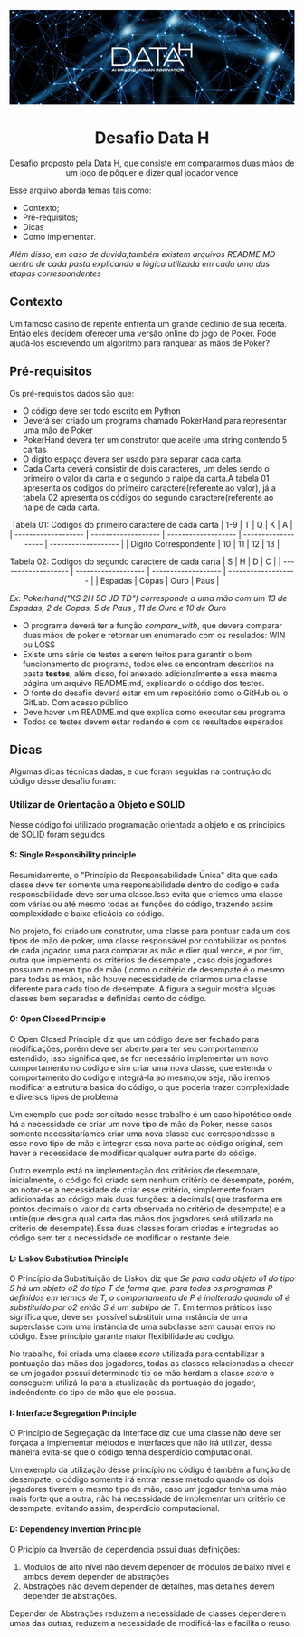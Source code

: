 

![Imagem Data H](https://github.com/nathanaelduque/DesafioDataH-/blob/main/Images/datah.jpeg)
<h1 align="center"> Desafio Data H </h1>

 
<p align="center"> Desafio proposto pela Data H, que consiste em compararmos duas mãos de um jogo de pôquer e dizer qual jogador vence </p>

Esse arquivo aborda temas tais como:
 * Contexto;
 * Pré-requisitos;
 * Dicas
 * Como implementar.

*Além disso, em caso de dúvida,também existem arquivos README.MD dentro de cada pasta explicando a lógica utilizada em cada uma das etapas correspondentes*

## Contexto 

Um famoso casino de repente enfrenta um grande declínio de sua receita. Então eles decidem oferecer uma versão online do jogo de Poker. Pode ajudá-los escrevendo um algoritmo para ranquear as mãos de Poker?

## Pré-requisitos 

Os pré-requisitos dados são que:

* O código deve ser todo escrito em Python 
* Deverá ser criado um programa chamado PokerHand para representar uma mão de Poker
* PokerHand deverá ter um construtor que aceite uma string contendo 5 cartas 
* O digito espaço devera ser usado para separar cada carta.
* Cada Carta deverá consistir de dois caracteres, um deles sendo o primeiro o valor  da carta e o segundo o naipe da carta.A tabela 01 apresenta os códigos do primeiro caractere(referente ao valor), já a tabela 02 apresenta os códigos do segundo caractere(referente ao naipe de cada carta.







<div align="center">

 Tabela 01: Códigos do primeiro caractere de cada carta 
  | 1-9  | T  | Q | K | A |  
 | ------------------- | ------------------- | ------------------- | ------------------- | ------------------- | 
  |  Digito Correspondente |  10 | 11 | 12 | 13 | 
 
 </div>
 
<div align="center">

Tabela 02: Codigos do segundo caractere de cada carta 
| S  | H  | D | C |
| ------------------- | ------------------- | ------------------- | ------------------- |
|  Espadas  |  Copas | Ouro | Paus |
 </div>
 
*Ex: Pokerhand("KS 2H 5C JD TD") corresponde a uma mão com um 13 de Espadas, 2 de Copas, 5 de Paus , 11 de Ouro e 10 de Ouro*

* O programa deverá ter a função *compare_with*, que deverá comparar duas mãos de poker e retornar um enumerado com os resulados: WIN ou LOSS
* Existe uma série de testes a serem feitos para garantir o bom funcionamento do programa, todos eles se encontram descritos na pasta **testes**, além disso, foi anexado adicionalmente a essa mesma página um arquivo README.md, explicando o código dos testes.
* O fonte do desafio deverá estar em um repositório como o GitHub ou o GitLab. Com acesso público 
* Deve haver um README.md que explica como executar seu programa 
* Todos os testes devem estar rodando e com os resultados esperados 

## Dicas 

Algumas dicas técnicas dadas, e que foram seguidas na contrução do código desse desafio foram:

### Utilizar de Orientação a Objeto e SOLID

Nesse código foi utilizado programação orientada a objeto e os principios de SOLID foram seguidos 

#### S: Single Responsibility principle 

 Resumidamente, o "Princípio da Responsabilidade Única" dita que cada classe deve ter somente uma responsabilidade dentro do código e cada responsabilidade deve ser uma classe.Isso evita que criemos uma classe com várias ou até mesmo todas as funções do código, trazendo assim complexidade e baixa eficácia ao código.

 No projeto, foi criado um construtor, uma classe para pontuar cada um dos tipos de mão de poker, uma classe responsável por contabilizar os pontos de cada jogador, uma para comparar as mão e dier qual vence, e por fim, outra que implementa os critérios de desempate , caso dois jogadores possuam o mesm tipo de mão ( como o critério de desempate é o mesmo para todas as mãos, não houve necessidade de criarmos uma classe diferente para cada tipo de desempate. A figura a seguir mostra alguas classes bem separadas e definidas dento do código.


#### O: Open Closed Principle 
  O Open Closed Principle diz que um código deve ser fechado para modificações, porém deve ser aberto para ter seu comportamento estendido, isso significa que, se for necessário implementar um novo comportamento no código e sim criar uma nova classe, que estenda o comportamento do código e integrá-la ao mesmo,ou seja, não iremos modificar a estrutura basica do código, o que poderia trazer complexidade e diversos tipos de problema. 
 
  Um exemplo que pode ser citado nesse trabalho é um caso hipotético onde há a necessidade de criar um novo tipo de mão de Poker, nesse casos somente necessitaríamos criar uma nova classe que correspondesse a esse novo tipo de mão e integrar essa nova parte ao código original, sem haver a necessidade de modificar qualquer outra parte do código.
 
  Outro exemplo está na implementação dos critérios de desempate, inicialmente, o código foi criado sem nenhum critério de desempate, porém, ao notar-se a necessidade de criar esse critério, simplemente foram adicionadas ao código mais duas funções: a decimals( que trasforma em pontos decimais o valor da carta observada no critério de desempate) e a untie(que designa qual carta das mãos dos jogadores será utilizada no critério de desempate).Essa duas classes foram criadas e integradas ao código sem ter a necessidade de modificar o restante dele.


#### L: Liskov Substitution Principle
 O Princípio da Substituição de Liskov diz que *Se para cada objeto o1 do tipo S há um objeto o2 do tipo T de forma que, para todos os programas P definidos em termos de T, o comportamento de P é inalterado quando o1 é substituído por o2 então S é um subtipo de T*. Em termos práticos isso significa que, deve ser possível substituir uma instância de uma superclasse com uma instância de uma subclasse sem causar erros no código. Esse princípio garante maior flexibilidade ao código.
 
 No trabalho, foi criada uma classe *score* utilizada para contabilizar a pontuação das mãos dos jogadores, todas as classes relacionadas a checar se um jogador possui determinado tip de mão herdam a classe *score* e conseguem utilizá-la para a atualização da pontuação do jogador, indeéndente do tipo de mão que ele possua.

#### I: Interface Segregation Principle 

O Princípio de Segregação da Interface diz que uma classe não deve ser forçada a implementar métodos e interfaces que não irá utilizar, dessa maneira evita-se que o código tenha desperdício computacional. 

Um exemplo da utilização desse princípio no código é também a função de desempate, o código somente irá entrar nesse método quando os dois jogadores tiverem o mesmo tipo de mão, caso um jogador tenha  uma mão mais forte que a outra, não há necessidade de implementar um critério de desempate, evitando assim, desperdício computacional. 

#### D: Dependency Invertion Principle

 O Pricípio da Inversão de dependencia pssui duas definições: 
 1.  Módulos de alto nível não devem depender de módulos de baixo nível e ambos devem depender de abstrações
 2.  Abstrações não devem depender de detalhes, mas detalhes devem depender de abstrações.
 
 Depender de Abstrações reduzem a necessidade de classes dependerem umas das outras, reduzem a necessidade de modificá-las e facilita o reuso.


